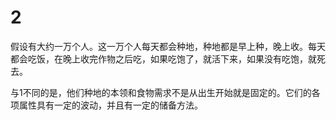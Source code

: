 # 2

假设有大约一万个人。这一万个人每天都会种地，种地都是早上种，晚上收。每天都会吃饭，在晚上收完作物之后吃，如果吃饱了，就活下来，如果没有吃饱，就死去。

与1不同的是，他们种地的本领和食物需求不是从出生开始就是固定的。它们的各项属性具有一定的波动，并且有一定的储备方法。